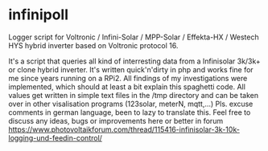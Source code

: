 # infinipoll
Logger script for Voltronic / Infini-Solar / MPP-Solar / Effekta-HX / Westech HYS hybrid inverter based on Voltronic protocol 16.

It's a script that queries all kind of interresting data from a Infinisolar 3k/3k+ or clone hybrid inverter. It's written quick'n'dirty in php and works fine for me since years running on a RPi2.
All findings of my investigations were implemented, which should at least a bit explain this spaghetti code.
All values get written in simple text files in the /tmp directory and can be taken over in other visalisation programs (123solar, meterN, mqtt,...)
Pls. excuse comments in german language, been to lazy to translate this.
Feel free to discuss any ideas, bugs or improvements here or better in forum https://www.photovoltaikforum.com/thread/115416-infinisolar-3k-10k-logging-und-feedin-control/
